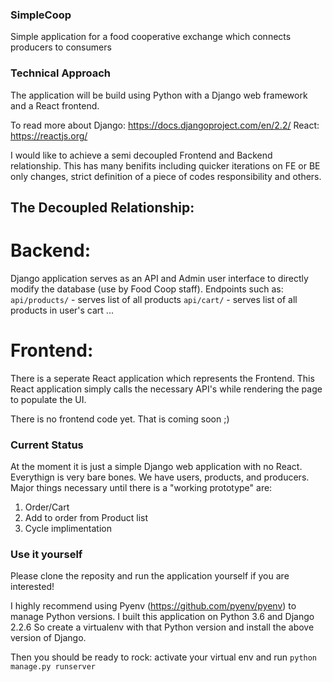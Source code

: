 ### SimpleCoop
Simple application for a food cooperative exchange which connects producers to consumers

### Technical Approach
The application will be build using Python with a Django web framework and a React frontend.

To read more about Django: https://docs.djangoproject.com/en/2.2/
React: https://reactjs.org/

I would like to achieve a semi decoupled Frontend and Backend relationship. 
This has many benifits including quicker iterations on FE or BE only changes, strict definition of a piece of codes responsibility and others.

## The Decoupled Relationship:
# Backend:
Django application serves as an API and Admin user interface to directly modify the database (use by Food Coop staff).
Endpoints such as:
`api/products/` - serves list of all products
`api/cart/` - serves list of all products in user's cart
...

# Frontend:
There is a seperate React application which represents the Frontend. This React application simply calls the necessary API's while rendering the page to populate the UI.

There is no frontend code yet. That is coming soon ;) 

### Current Status
At the moment it is just a simple Django web application with no React. Everythign is very bare bones. We have users, products, and producers.
Major things necessary until there is a "working prototype" are: 
1. Order/Cart
2. Add to order from Product list
3. Cycle implimentation

### Use it yourself
Please clone the reposity and run the application yourself if you are interested!

I highly recommend using Pyenv (https://github.com/pyenv/pyenv) to manage Python versions.
I built this application on Python 3.6 and Django 2.2.6
So create a virtualenv with that Python version and install the above version of Django.

Then you should be ready to rock:
activate your virtual env and run `python manage.py runserver`




